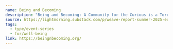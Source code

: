 ```yaml
---
name: Being and Becoming
description: "Being and Becoming: A Community for the Curious is a Toronto based non-profit organization that has a central mission to create a community around the philosophical exploration of ideas, questions, and experiences so that we may live more intentional, connected, and meaningful lives."
source: https://lightmorning.substack.com/p/weave-report-summer-2025-edition
tags:
  - type/event-series
  - for/well-being
link: https://beingnbecoming.org/
---
```

